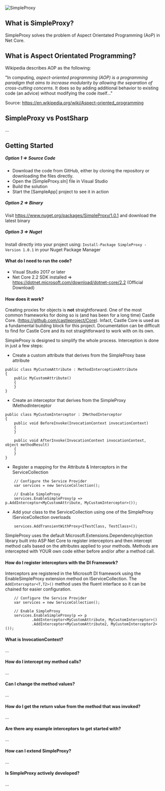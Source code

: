 <img src="https://mydrivestore.blob.core.windows.net/logos/proxy.png" alt="SimpleProxy">

## What is SimpleProxy?

SimpleProxy solves the problem of Aspect Orientated Programming (AoP) in Net Core.

## What is Aspect Orientated Programming?

Wikipedia describes AOP as the following: 

"In computing, _aspect-oriented programming (AOP) is a programming paradigm that aims to increase modularity by allowing the separation of cross-cutting concerns_. It does so by adding additional behavior to existing code (an advice) without modifying the code itself..."

Source: https://en.wikipedia.org/wiki/Aspect-oriented_programming

## SimpleProxy vs PostSharp
...

## Getting Started

##### Option 1 => Source Code
- Download the code from GitHub, either by cloning the repository or downloading the files directly.
- Open the [SimpleProxy.sln] file in Visual Studio
- Build the solution
- Start the [SampleApp] project to see it in action

##### Option 2 => Binary
Visit https://www.nuget.org/packages/SimpleProxy/1.0.1 and download the latest binary

##### Option 3 => Nuget
Install directly into your project using: ```Install-Package SimpleProxy -Version 1.0.1``` in your Nuget Package Manager

#### What do I need to run the code?

- Visual Studio 2017 or later
- Net Core 2.2 SDK installed => https://dotnet.microsoft.com/download/dotnet-core/2.2 (Official Download)

#### How does it work?

Creating proxies for objects is **not** straightforward. One of the most common frameworks for doing so is (and has been for a long time) Castle Core. (https://github.com/castleproject/Core). Infact, Castle Core is used as a fundamental building block for this project. Documentation can be difficult to find for Castle Core and its not straightforward to work with on its own.

SimpleProxy is designed to simplify the whole process. Interception is done in just a few steps:

- Create a custom attribute that derives from the SimpleProxy base attribute

```
public class MyCustomAttribute : MethodInterceptionAttribute
{
    public MyCustomAttribute()
    {
    }
}
```

- Create an interceptor that derives from the SimpleProxy IMethodInterceptor

```
public class MyCustomInterceptor : IMethodInterceptor
{
    public void BeforeInvoke(InvocationContext invocationContext)
    {
    }

    public void AfterInvoke(InvocationContext invocationContext, object methodResult)
    {
    }
}
```
    
- Register a mapping for the Attribute & Interceptors in the ServiceCollection

```
    // Configure the Service Provider
    var services = new ServiceCollection();

    // Enable SimpleProxy
    services.EnableSimpleProxy(p => p.AddInterceptor<MyCustomAttribute, MyCustomInterceptor>());
``` 

- Add your class to the ServiceCollection using one of the SimpleProxy IServiceCollection overloads

```
    services.AddTransientWithProxy<ITestClass, TestClass>();
```    

SimpleProxy uses the default Microsoft.Extensions.DependencyInjection library built into ASP Net Core to register interceptors and then intercept method calls based on the attributes applied to your methods. Methods are intercepted with YOUR own code either before and/or after a method call.

#### How do I register interceptors with the DI Framework?

Interceptors are registered in the Microsoft DI framework using the EnableSimpleProxy extension method on IServiceCollection. The ```AddInterceptor<T,T2>()``` method uses the fluent interface so it can be chained for easier configuration.

```
    // Configure the Service Provider
    var services = new ServiceCollection();

    // Enable SimpleProxy
    services.EnableSimpleProxy(p => p
            .AddInterceptor<MyCustomAttribute, MyCustomInterceptor>()
            .AddInterceptor<MyCustomAttribute2, MyCustomInterceptor2>());
```

#### What is InvocationContext?
...

#### How do I intercept my method calls?
...

#### Can I change the method values?
...

#### How do I get the return value from the method that was invoked?
...

#### Are there any example interceptors to get started with?
...

#### How can I extend SimpleProxy?
...

#### Is SimpleProxy actively developed?
...


